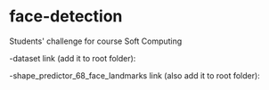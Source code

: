 # face-detection
Students' challenge for course Soft Computing

-dataset link (add it to root folder):

-shape_predictor_68_face_landmarks link (also add it to root folder):
